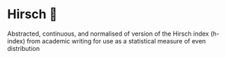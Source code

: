 # Hirsch 🦌
Abstracted, continuous, and normalised of version of the Hirsch index (h-index) from academic writing for use as a statistical measure of even distribution
